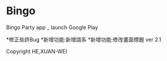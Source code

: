 # Bingo
Bingo Party app _ launch Google Play


*修正些許Bug
*新增功能:新增語系
*新增功能:修改畫面標題
ver 2.1


Copyright HE,XUAN-WEI
